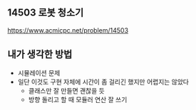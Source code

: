 ## 14503 로봇 청소기

<https://www.acmicpc.net/problem/14503>

## 내가 생각한 방법

<!-- ![이미지](./img.png) -->

- 시뮬레이션 문제
- 일단 이것도 구현 자체에 시간이 좀 걸리긴 했지만 어렵지는 않았다
  - 클래스만 잘 만들면 괜찮을 듯
  - 방향 돌리고 할 때 모듈러 연산 잘 쓰기
